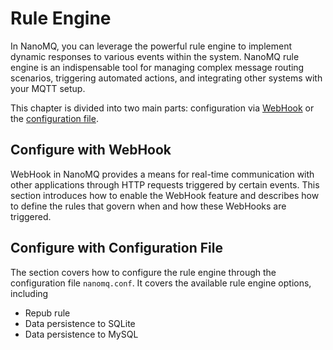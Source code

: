 # Rule Engine

In NanoMQ, you can leverage the powerful rule engine to implement dynamic responses to various events within the system. NanoMQ rule engine is an indispensable tool for managing complex message routing scenarios, triggering automated actions, and integrating other systems with your MQTT setup.

This chapter is divided into two main parts: configuration via [WebHook](./web-hook-0.19.md) or the [configuration file](./config-file.md).

## Configure with WebHook

WebHook in NanoMQ provides a means for real-time communication with other applications through HTTP requests triggered by certain events. This section introduces how to enable the WebHook feature and describes how to define the rules that govern when and how these WebHooks are triggered. 

## Configure with Configuration File

The section covers how to configure the rule engine through the configuration file `nanomq.conf`. It covers the available rule engine options, including

- Repub rule
- Data persistence to SQLite
- Data persistence to MySQL